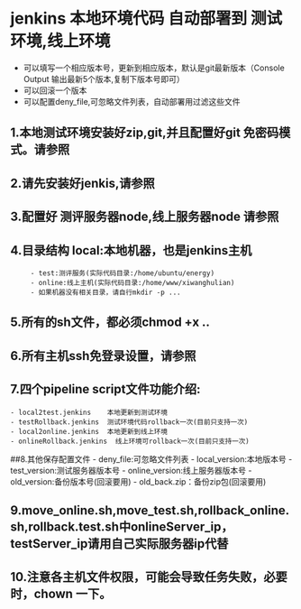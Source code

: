 
jenkins 本地环境代码 自动部署到 测试环境,线上环境 
===
-  可以填写一个相应版本号，更新到相应版本，默认是git最新版本（Console Output 输出最新5个版本,复制下版本号即可）
-  可以回滚一个版本
-  可以配置deny_file,可忽略文件列表，自动部署用过滤这些文件

## 1.本地测试环境安装好zip,git,并且配置好git 免密码模式。请参照

## 2.请先安装好jenkis,请参照

## 3.配置好 测评服务器node,线上服务器node 请参照

## 4.目录结构 local:本地机器，也是jenkins主机
		 - test:测评服务(实际代码目录:/home/ubuntu/energy)
		 - online:线上主机(实际代码目录:/home/www/xiwanghulian)  
		 - 如果机器没有相关目录，请自行mkdir -p ...  

## 5.所有的sh文件，都必须chmod +x ..

## 6.所有主机ssh免登录设置，请参照

## 7.四个pipeline script文件功能介绍:
	- local2test.jenkins   	本地更新到测试环境
	- testRollback.jenkins 	测试环境代码rollback一次(目前只支持一次)
	- local2online.jenkins 	本地更新到线上环境
	- onlineRollback.jenkins  线上环境可rollback一次(目前只支持一次)

##8.其他保存配置文件
	- deny_file:可忽略文件列表
	- local_version:本地版本号
	- test_version:测试服务器版本号
	- online_version:线上服务器版本号
	- old_version:备份版本号(回滚要用)
	- old_back.zip：备份zip包(回滚要用)

## 9.move_online.sh,move_test.sh,rollback_online.sh,rollback.test.sh中onlineServer_ip，testServer_ip请用自己实际服务器ip代替

## 10.注意各主机文件权限，可能会导致任务失败，必要时，chown 一下。
